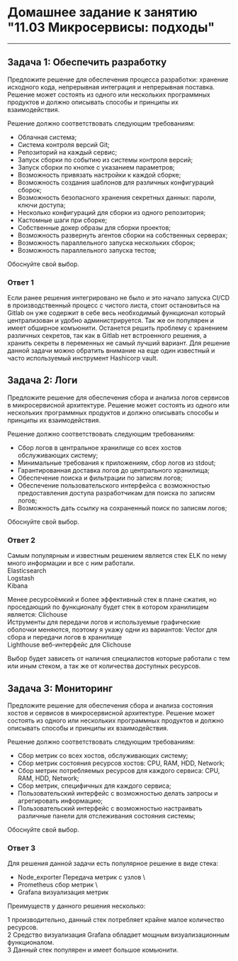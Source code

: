 # Домашнее задание к занятию "11.03 Микросервисы: подходы"

---
## Задача 1: Обеспечить разработку

Предложите решение для обеспечения процесса разработки: хранение исходного кода, непрерывная интеграция и непрерывная поставка.
Решение может состоять из одного или нескольких программных продуктов и должно описывать способы и принципы их взаимодействия.

Решение должно соответствовать следующим требованиям:
- Облачная система;
- Система контроля версий Git;
- Репозиторий на каждый сервис;
- Запуск сборки по событию из системы контроля версий;
- Запуск сборки по кнопке с указанием параметров;
- Возможность привязать настройки к каждой сборке;
- Возможность создания шаблонов для различных конфигураций сборок;
- Возможность безопасного хранения секретных данных: пароли, ключи доступа;
- Несколько конфигураций для сборки из одного репозитория;
- Кастомные шаги при сборке;
- Собственные докер образы для сборки проектов;
- Возможность развернуть агентов сборки на собственных серверах;
- Возможность параллельного запуска нескольких сборок;
- Возможность параллельного запуска тестов;

Обоснуйте свой выбор.

### Ответ 1

Если ранее решения интегрировано не было и это начало запуска CI/CD в производственный процесс с чистого листа, стоит остановиться на Gitlab он уже содержит в себе весь необходимый функционал который централизован и удобно администрируется.
Так же он популярен и имеет обширное комъюнити.
Останется решить проблему с хранением различных секретов, так как в Gitlab нет встроенного решения, а хранить секреты в переменных не самый лучший вариант.
Для решение данной задачи можно обратить внимание на еще один известный и часто используемый инструмент Hashicorp vault.

## Задача 2: Логи

Предложите решение для обеспечения сбора и анализа логов сервисов в микросервисной архитектуре.
Решение может состоять из одного или нескольких программных продуктов и должно описывать способы и принципы их взаимодействия.

Решение должно соответствовать следующим требованиям:
- Сбор логов в центральное хранилище со всех хостов обслуживающих систему;
- Минимальные требования к приложениям, сбор логов из stdout;
- Гарантированная доставка логов до центрального хранилища;
- Обеспечение поиска и фильтрации по записям логов;
- Обеспечение пользовательского интерфейса с возможностью предоставления доступа разработчикам для поиска по записям логов;
- Возможность дать ссылку на сохраненный поиск по записям логов;

Обоснуйте свой выбор.

### Ответ 2

Самым популярным и известным решением является стек ELK по нему много информации и все с ним работали. \
Elasticsearch \
Logstash \
Kibana

Менее ресурсоёмкий и более эффективный стек в плане сжатия, но проседающий по функционалу будет стек в котором хранилищем является:
Clichouse \
Иструменты для передачи логов и используемые графические оболочки меняются, поэтому я укажу одни из вариантов:
Vector для сбора и передачи логов в хранилище \
Lighthouse веб-интерфейс для Clichouse

Выбор будет зависеть от наличия специалистов которые работали с тем или иным стеком, а так же от количества доступных ресурсов.

## Задача 3: Мониторинг

Предложите решение для обеспечения сбора и анализа состояния хостов и сервисов в микросервисной архитектуре.
Решение может состоять из одного или нескольких программных продуктов и должно описывать способы и принципы их взаимодействия.

Решение должно соответствовать следующим требованиям:
- Сбор метрик со всех хостов, обслуживающих систему;
- Сбор метрик состояния ресурсов хостов: CPU, RAM, HDD, Network;
- Сбор метрик потребляемых ресурсов для каждого сервиса: CPU, RAM, HDD, Network;
- Сбор метрик, специфичных для каждого сервиса;
- Пользовательский интерфейс с возможностью делать запросы и агрегировать информацию;
- Пользовательский интерфейс с возможностью настраивать различные панели для отслеживания состояния системы;

Обоснуйте свой выбор.

### Ответ 3


Для решения данной задачи есть популярное решение в виде стека:

- Node_exporter Передача метрик с узлов \
- Prometheus сбор метрик \
- Grafana визуализация метрик

Преимуществ у данного решения несколько:

1 производительно, данный стек потребляет крайне малое количество ресурсов. \
2 Средство визуализация Grafana обладает мощным визуализационным функционалом. \
3 Данный стек популярен и имеет большое комьюнити.
